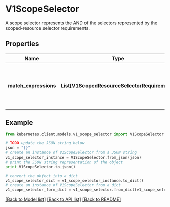 # V1ScopeSelector

A scope selector represents the AND of the selectors represented by the scoped-resource selector requirements.

## Properties
Name | Type | Description | Notes
------------ | ------------- | ------------- | -------------
**match_expressions** | [**List[V1ScopedResourceSelectorRequirement]**](V1ScopedResourceSelectorRequirement.md) | A list of scope selector requirements by scope of the resources. | [optional] 

## Example

```python
from kubernetes.client.models.v1_scope_selector import V1ScopeSelector

# TODO update the JSON string below
json = "{}"
# create an instance of V1ScopeSelector from a JSON string
v1_scope_selector_instance = V1ScopeSelector.from_json(json)
# print the JSON string representation of the object
print V1ScopeSelector.to_json()

# convert the object into a dict
v1_scope_selector_dict = v1_scope_selector_instance.to_dict()
# create an instance of V1ScopeSelector from a dict
v1_scope_selector_form_dict = v1_scope_selector.from_dict(v1_scope_selector_dict)
```
[[Back to Model list]](../README.md#documentation-for-models) [[Back to API list]](../README.md#documentation-for-api-endpoints) [[Back to README]](../README.md)


